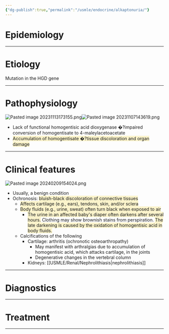 ```yaml
---
{"dg-publish":true,"permalink":"/usmle/endocrine/alkaptonuria/"}
---
```


# Epidemiology


---
# Etiology
Mutation in the HGD gene

---
# Pathophysiology
![Pasted image 20231113173155.png](/img/user/appendix/Pasted%20image%2020231113173155.png)![Pasted image 20231107143619.png](/img/user/appendix/Pasted%20image%2020231107143619.png)
- Lack of functional homogentisic acid dioxygenase �?impaired conversion of homogentisate to 4-maleylacetoacetate
- <span style="background:rgba(240, 200, 0, 0.2)">Accumulation of homogentisate �?tissue discoloration and organ damage</span>

---
# Clinical features
![Pasted image 20240209154024.png](/img/user/appendix/Pasted%20image%2020240209154024.png)
- Usually, a benign condition
- Ochronosis: <span style="background:rgba(240, 200, 0, 0.2)">bluish-black discoloration of connective tissues</span> 
	- <span style="background:rgba(240, 200, 0, 0.2)">Affects cartilage (e.g., ears), tendons, skin, and/or sclera</span>
	- <span style="background:rgba(240, 200, 0, 0.2)">Body fluids (e.g., urine, sweat) often turn black when exposed to air </span>
		- <span style="background:rgba(240, 200, 0, 0.2)">The urine in an affected baby's diaper often darkens after several hours.</span> Clothing may show brownish stains from perspiration. <span style="background:rgba(240, 200, 0, 0.2)">The late darkening is caused by the oxidation of homogentisic acid in body fluids.</span>
	- Calcifications of the following
		- Cartilage: arthritis (ochronotic osteoarthropathy)
			- May manifest with arthralgias due to accumulation of homogentisic acid, which attacks cartilage, in the joints
			- Degenerative changes in the vertebral column
		- Kidneys: [[USMLE/Renal/Nephrolithiasis\|nephrolithiasis]]

---
# Diagnostics


---
# Treatment


---

